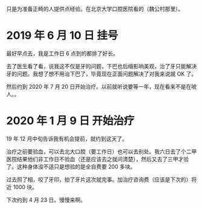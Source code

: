 只是为准备正畸的人提供点经验。在北京大学口腔医院看的（魏公村那里）。

# 2019 年 6 月 10 日 挂号

最好早点去，我是工作日 6 点到的都排了好长。

去了医生看了看，说我这不仅是牙的问题，下巴也后缩影响美观，治了牙只能解决牙的问题。我想了想不用治下巴了，毕竟现在正面问题解决了对我来说就 OK 了。

然后约到 2020 年 7 月 20 日开始治疗。以前就听说要等一年，现在看来不是在唬人。。

# 2020 年 1 月 9 日 开始治疗

19 年 12 月中旬告诉我有机会提前，就约到这天了。

治疗之前要验血，可以去北大口腔（要工作日）也可以去别处。我六日去了个二甲医院结果他们非工作日不验血（还是应该去之就问清楚），然后又去了三甲才验了。这种身体没不适只是想验的是全自费要 200 多块。

过去照了相，咬了牙印，拍了牙片这次就完事。加治疗咨询费（应该是下次的）将近 1000 块。

下次约到 4 月 23 日。慢慢来啊。
